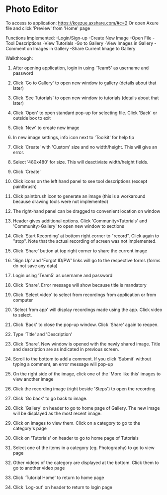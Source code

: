 # Photo Editor 
To access to application: https://kcezue.axshare.com/#c=2
Or open Axure file and click 'Preview' from 'Home' page

Functions Implemented:
-Login/Sign-up
-Create New Image
-Open File
-Tool Descriptions
-View Tutorials
-Go to Gallery
-View Images in Gallery
-Comment on Images in Gallery
-Share Current Image to Gallery

Walkthrough:

1. After opening application, login in using 'Team5' as username and password
2. Click 'Go to Gallery' to open new window to gallery (details about that later)
3. Click 'See Tutorials' to open new window to tutorials (details about that later)
4. Click 'Open' to open standard pop-up for selecting file. Click 'Back' or outside box to exit
5. Click 'New' to create new image
6. In new image settings, info icon next to 'Toolkit' for help tip
7. Click 'Create' with 'Custom' size and no width/height. This will give an error.
8. Select '480x480' for size. This will deactiviate width/height fields.
9. Click 'Create'
10. Click icons on the left hand panel to see tool descriptions (except paintbrush)

11. Click paintbrush icon to generate an image (this is a workaround because drawing tools were not implemented)
12. The right-hand panel can be dragged to convenient location on window
13. Header gives additional options. Click 'Community>Tutorials' and 'Community>Gallery' to open new window to sections
14. Click 'Start Recording' at bottom right corner to "record". Click again to "stop". Note that the actual recording of screen was not implemented.
15. Click 'Share' button at top right corner to share the current image
16. 'Sign Up' and 'Forgot ID/PW' links will go to the respective forms (forms do not save any data)
17. Login using 'Team5' as username and password
18. Click 'Share'. Error message will show because title is mandatory
19. Click 'Select video' to select from recordings from application or from computer
20. 'Select from app' will display recordings made using the app. Click video to select.

21. Click 'Back' to close the pop-up window. Click 'Share' again to reopen.
22. Type 'Title' and 'Description'
23. Click 'Share'. New window is opened with the newly shared image. Title and description are as indicated in previous screen.
24. Scroll to the bottom to add a comment. If you click 'Submit' without typing a comment, an error message will pop-up
25. On the right side of the image, click one of the 'More like this' images to view another image
26. Click the recording image (right beside 'Steps') to open the recording
27. Click 'Go back' to go back to image.
28. Click 'Gallery' on header to go to home page of Gallery. The new image will be displayed as the most recent image.
29. Click on images to view them. Click on a category to go to the category's page
30. Click on 'Tutorials' on header to go to home page of Tutorials

31. Select one of the items in a category (eg. Photography) to go to view page
32. Other videos of the category are displayed at the bottom. Click them to go to another video page
33. Click 'Tutorial Home' to return to home page
34. Click 'Log-out' on header to return to login page
